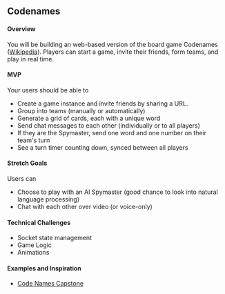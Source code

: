 ## Codenames

#### Overview
You will be building an web-based version of the board game Codenames ([Wikipedia](https://en.wikipedia.org/wiki/Codenames_(board_game))). Players can start a game, invite their friends, form teams, and play in real time.

#### MVP
Your users should be able to
* Create a game instance and invite friends by sharing a URL.
* Group into teams (manually or automatically)
* Generate a grid of cards, each with a unique word
* Send chat messages to each other (individually or to all players)
* If they are the Spymaster, send one word and one number on their team's turn
* See a turn timer counting down, synced between all players

#### Stretch Goals
Users can
* Choose to play with an AI Spymaster (good chance to look into natural language processing)
* Chat with each other over video (or voice-only)

#### Technical Challenges
* Socket state management
* Game Logic
* Animations

#### Examples and Inspiration
* [Code Names Capstone](https://youtu.be/iozuNGa8vlI)
